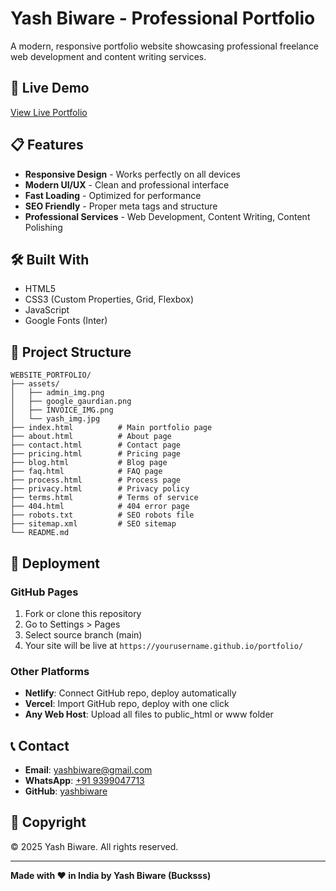 # Yash Biware - Professional Portfolio

A modern, responsive portfolio website showcasing professional freelance web development and content writing services.

## 🚀 Live Demo

[View Live Portfolio](https://yashbiware.github.io/portfolio/)

## 📋 Features

- **Responsive Design** - Works perfectly on all devices
- **Modern UI/UX** - Clean and professional interface
- **Fast Loading** - Optimized for performance
- **SEO Friendly** - Proper meta tags and structure
- **Professional Services** - Web Development, Content Writing, Content Polishing

## 🛠️ Built With

- HTML5
- CSS3 (Custom Properties, Grid, Flexbox)
- JavaScript
- Google Fonts (Inter)

## 📁 Project Structure

```
WEBSITE_PORTFOLIO/
├── assets/
│   ├── admin_img.png
│   ├── google_gaurdian.png
│   ├── INVOICE_IMG.png
│   └── yash_img.jpg
├── index.html          # Main portfolio page
├── about.html          # About page
├── contact.html        # Contact page
├── pricing.html        # Pricing page
├── blog.html           # Blog page
├── faq.html            # FAQ page
├── process.html        # Process page
├── privacy.html        # Privacy policy
├── terms.html          # Terms of service
├── 404.html            # 404 error page
├── robots.txt          # SEO robots file
├── sitemap.xml         # SEO sitemap
└── README.md
```

## 🚀 Deployment

### GitHub Pages
1. Fork or clone this repository
2. Go to Settings > Pages
3. Select source branch (main)
4. Your site will be live at `https://yourusername.github.io/portfolio/`

### Other Platforms
- **Netlify**: Connect GitHub repo, deploy automatically
- **Vercel**: Import GitHub repo, deploy with one click
- **Any Web Host**: Upload all files to public_html or www folder

## 📞 Contact

- **Email**: yashbiware@gmail.com
- **WhatsApp**: [+91 9399047713](https://wa.me/919399047713)
- **GitHub**: [yashbiware](https://github.com/yashbiware)

## 📄 Copyright

© 2025 Yash Biware. All rights reserved.

---

**Made with ❤️ in India by Yash Biware (Bucksss)**